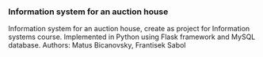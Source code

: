 ### Information system for an auction house

Information system for an auction house, create as project for Information systems course. Implemented in Python using Flask framework and MySQL database.
Authors: Matus Bicanovsky, Frantisek Sabol
